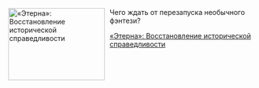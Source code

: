 <!--2025-07-05 18:36:49-->
<div class="yb">
  <div class="rss kino_kino"><a href="https://www.kino-teatr.ru/kino/art/serial/8018/" title="«Этерна»: Восстановление исторической справедливости"><img src="https://www.kino-teatr.ru/art/8/1/8018/poster.jpg" width="196" height="147" align="left" hspace="5" style="margin: 0px 10px 0px 5px" alt="«Этерна»: Восстановление исторической справедливости"/></a>Чего ждать от перезапуска необычного фэнтези? <p class="titl"><a href="https://www.kino-teatr.ru/kino/art/serial/8018/">«Этерна»: Восстановление исторической справедливости</a></p></div>
</div>
